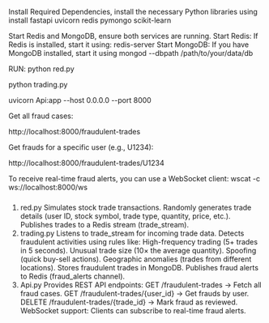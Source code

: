 Install Required Dependencies, install the necessary Python libraries using 
install fastapi uvicorn redis pymongo scikit-learn 

Start Redis and MongoDB, ensure both services are running. Start Redis: If Redis is installed, start it using: 
redis-server 
Start MongoDB: If you have MongoDB installed, start it using
mongod --dbpath /path/to/your/data/db

RUN:
python red.py

python trading.py

uvicorn Api:app --host 0.0.0.0 --port 8000

Get all fraud cases:

http://localhost:8000/fraudulent-trades

Get frauds for a specific user (e.g., U1234):

http://localhost:8000/fraudulent-trades/U1234

To receive real-time fraud alerts, you can use a WebSocket client:
wscat -c ws://localhost:8000/ws


###
1. red.py
Simulates stock trade transactions.
Randomly generates trade details (user ID, stock symbol, trade type, quantity, price, etc.).
Publishes trades to a Redis stream (trade_stream).
2. trading.py
Listens to trade_stream for incoming trade data.
Detects fraudulent activities using rules like:
High-frequency trading (5+ trades in 5 seconds).
Unusual trade size (10× the average quantity).
Spoofing (quick buy-sell actions).
Geographic anomalies (trades from different locations).
Stores fraudulent trades in MongoDB.
Publishes fraud alerts to Redis (fraud_alerts channel).
3. Api.py
Provides REST API endpoints:
GET /fraudulent-trades → Fetch all fraud cases.
GET /fraudulent-trades/{user_id} → Get frauds by user.
DELETE /fraudulent-trades/{trade_id} → Mark fraud as reviewed.
WebSocket support:
Clients can subscribe to real-time fraud alerts.

